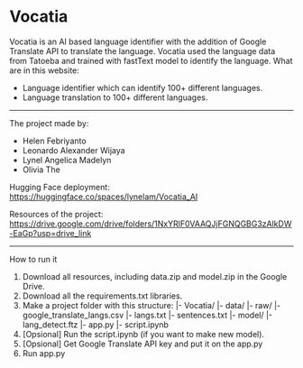 # Vocatia

Vocatia is an AI based language identifier with the addition of Google Translate API to translate the language. Vocatia used the language data from Tatoeba and trained with fastText model to identify the language.
What are in this website:
- Language identifier which can identify 100+ different languages.
- Language translation to 100+ different languages.

---

The project made by:
- Helen Febriyanto
- Leonardo Alexander Wijaya
- Lynel Angelica Madelyn
- Olivia The

Hugging Face deployment:
https://huggingface.co/spaces/lynelam/Vocatia_AI

Resources of the project:
https://drive.google.com/drive/folders/1NxYRlF0VAAQJjFGNQGBG3zAlkDW-EaGp?usp=drive_link

---

How to run it
1. Download all resources, including data.zip and model.zip in the Google Drive.
2. Download all the requirements.txt libraries.
3. Make a project folder with this structure:
|- Vocatia/
  |- data/
    |- raw/
      |- google_translate_langs.csv
      |- langs.txt
      |- sentences.txt
  |- model/
    |-lang_detect.ftz
  |- app.py
  |- script.ipynb
4. [Opsional] Run the script.ipynb (if you want to make new model).
5. [Opsional] Get Google Translate API key and put it on the app.py
6. Run app.py
